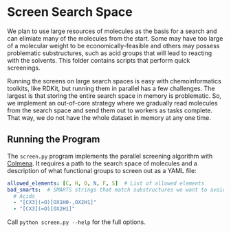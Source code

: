 # Screen Search Space

We plan to use large resources of molecules as the basis for a search and can elimiate many of the molecules from the start.
Some may have too large of a molecular weight to be economically-feasible and others may possess problematic substructures, 
such as acid groups that will lead to reacting with the solvents.
This folder contains scripts that perform quick screenings.

Running the screens on large search spaces is easy with chemoinformatics toolkits, like RDKit, but running them in parallel has a few challenges.
The largest is that storing the entire search space in memory is problematic.
So, we implement an out-of-core strategy where we gradually read molecules from the search space and send them out to workers as tasks complete.
That way, we do not have the whole dataset in memory at any one time.

## Running the Program

The `screen.py` program implements the parallel screening algorithm with [Colmena](https://colmena.rtfd.org). 
It requires a path to the search space of molecules and a description of what functional groups to screen out as a YAML file:

```yaml
allowed_elements: [C, H, O, N, F, S]  # List of allowed elements
bad_smarts:  # SMARTS strings that match substructures we want to avoid
  # Acids
  - "[CX3](=O)[OX1H0-,OX2H1]"
  - "[CX3](=O)[OX2H1]"
```

Call `python screen.py --help` for the full options. 
